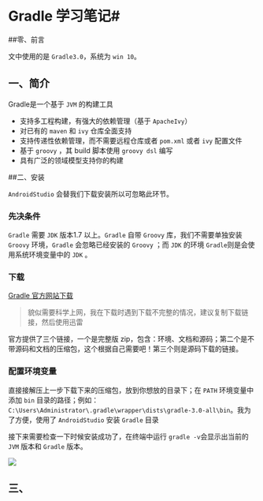 # Gradle  学习笔记#

##零、前言

文中使用的是 `Gradle3.0`，系统为 `win 10`。 

## 一、简介

Gradle是一个基于 `JVM` 的构建工具

- 支持多工程构建，有强大的依赖管理（基于 `ApacheIvy`）
- 对已有的 `maven` 和 `ivy` 仓库全面支持
- 支持传递性依赖管理，而不需要远程仓库或者 `pom.xml` 或者 `ivy` 配置文件
- 基于 `groovy` ，其 build 脚本使用 `groovy dsl` 编写
- 具有广泛的领域模型支持你的构建

##二、安装

`AndroidStudio` 会替我们下载安装所以可忽略此环节。

### 先决条件
`Gradle` 需要 `JDK` 版本1.7 以上。`Gradle` 自带 `Groovy` 库，我们不需要单独安装 `Groovy` 环境，`Gradle` 会忽略已经安装的 `Groovy` ；而 `JDK` 的环境 `Gradle`则是会使用系统环境变量中的 `JDK` 。

### 下载

[Gradle 官方网站下载](https://gradle.org/gradle-download/ "Gradle 官方网站下载")

> 貌似需要科学上网，我在下载时遇到下载不完整的情况，建议复制下载链接，然后使用迅雷

官方提供了三个链接，一个是完整版 zip，包含：环境、文档和源码；第二个是不带源码和文档的压缩包，这个根据自己需要吧！第三个则是源码下载的链接。

### 配置环境变量

直接接解压上一步下载下来的压缩包，放到你想放的目录下；在 `PATH` 环境变量中添加 `bin` 目录的路径；例如：`C:\Users\Administrator\.gradle\wrapper\dists\gradle-3.0-all\bin`。我为了方便，使用了 `AndroidStudio` 安装 `Gradle` 目录

接下来需要检查一下时候安装成功了，在终端中运行 `gradle -v`会显示出当前的 `JVM` 版本和 `Gradle` 版本。 

![](https://raw.githubusercontent.com/MrTrying/android-learning-notes/master/_pic/gradle%E5%AE%89%E8%A3%85%E6%A3%80%E6%B5%8B.png)

## 三、

